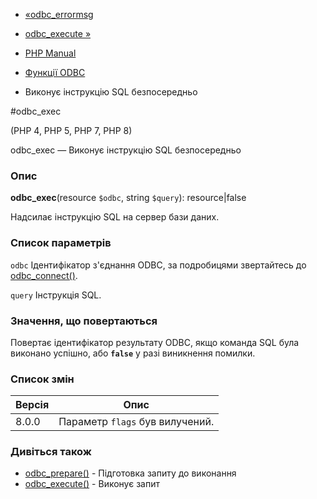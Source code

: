 - [«odbc_errormsg](function.odbc-errormsg.md)
- [odbc_execute »](function.odbc-execute.md)

- [PHP Manual](index.md)
- [Функції ODBC](ref.uodbc.md)
- Виконує інструкцію SQL безпосередньо

#odbc_exec

(PHP 4, PHP 5, PHP 7, PHP 8)

odbc_exec — Виконує інструкцію SQL безпосередньо

### Опис

**odbc_exec**(resource `$odbc`, string `$query`): resource\|false

Надсилає інструкцію SQL на сервер бази даних.

### Список параметрів

`odbc`
Ідентифікатор з'єднання ODBC, за подробицями звертайтесь до
[odbc_connect()](function.odbc-connect.md).

`query`
Інструкція SQL.

### Значення, що повертаються

Повертає ідентифікатор результату ODBC, якщо команда SQL була
виконано успішно, або **`false`** у разі виникнення помилки.

### Список змін

| Версія | Опис                            |
|--------|---------------------------------|
| 8.0.0  | Параметр `flags` був вилучений. |

### Дивіться також

- [odbc_prepare()](function.odbc-prepare.md) - Підготовка запиту
до виконання
- [odbc_execute()](function.odbc-execute.md) - Виконує запит
